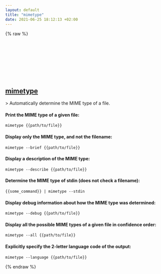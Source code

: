 ```yaml
---
layout: default
title: "mimetype"
date: 2021-06-25 18:12:13 +02:00
---
```

{% raw %}
<h2 id="mimetype">
  <a href="/en/linux/mimetype.html">mimetype</a> <a href="#mimetype"><svg class="icon">
    <use href="/assets/images/unicode_sprite.svg#link" />
  </svg></a>
</h2>
> Automatically determine the MIME type of a file.

#### Print the MIME type of a given file:
```shell
mimetype {{path/to/file}}
```
#### Display only the MIME type, and not the filename:
```shell
mimetype --brief {{path/to/file}}
```
#### Display a description of the MIME type:
```shell
mimetype --describe {{path/to/file}}
```
#### Determine the MIME type of stdin (does not check a filename):
```shell
{{some_command}} | mimetype --stdin
```
#### Display debug information about how the MIME type was determined:
```shell
mimetype --debug {{path/to/file}}
```
#### Display all the possible MIME types of a given file in confidence order:
```shell
mimetype --all {{path/to/file}}
```
#### Explicitly specify the 2-letter language code of the output:
```shell
mimetype --language {{path/to/file}}
```
{% endraw %}
